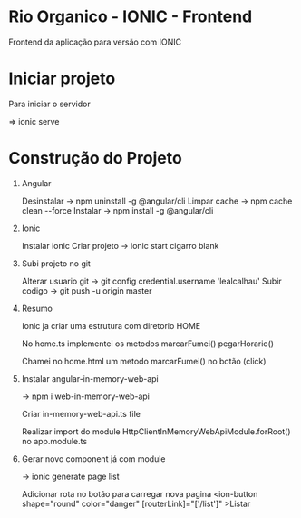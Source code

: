 # Rio Organico - IONIC - Frontend

Frontend da aplicação para versão com IONIC

# Iniciar projeto

Para iniciar o servidor

=> ionic serve


# Construção do Projeto

1. Angular
    
    Desinstalar -> npm uninstall -g @angular/cli
    Limpar cache -> npm cache clean --force
    Instalar -> npm install -g @angular/cli

2. Ionic

    Instalar ionic
    Criar projeto -> ionic start cigarro blank

3. Subi projeto no git

    Alterar usuario git -> git config credential.username 'lealcalhau'
    Subir codigo -> git push -u origin master


4. Resumo

    Ionic ja criar uma estrutura com diretorio HOME

    No home.ts implementei os metodos
        marcarFumei()
        pegarHorario()

    Chamei no home.html um metodo marcarFumei() no botão (click)

5. Instalar angular-in-memory-web-api

    -> npm i web-in-memory-web-api

    Criar in-memory-web-api.ts file

    Realizar import do module HttpClientInMemoryWebApiModule.forRoot() no app.module.ts
    

6. Gerar novo component já com module

    -> ionic generate page list

    Adicionar rota no botão para carregar nova pagina
    <ion-button shape="round" color="danger" [routerLink]="['/list']" >Listar</ion-button>
